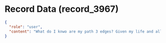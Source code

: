 # Record Data (record_3967)

```json
{
  "role": "user",
  "content": "What do I knwo are my path 3 edges? Given my life and all teh thigns you know about me what are you able to arleady tell are my path 3 edges that are not at peace with which people?\n"
}
```
